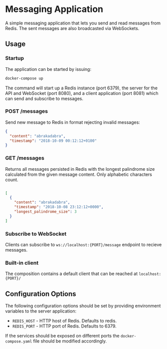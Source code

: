 # Messaging Application
A simple messaging application that lets you send and read messages from Redis. The sent messages are also broadcasted via WebSockets. 

## Usage
### Startup
The application can be started by issuing:
```bash
docker-compose up
```
The command will start up a Redis instance (port 6379), the server for the API and WebSocket (port 8080), and a client application (port 8081) which can send and subscribe to messages.
### POST /messages
Send new message to Redis in format rejecting invalid messages:
```json
{
  "content": "abrakadabra",
  "timestamp": "2018-10-09 00:12:12+0100"
}
```
### GET /messages
Returns all messages persisted in Redis with the longest palindrome size calculated from the given message content. Only alphabetic characters count.
```json

[
  {
    "content": "abrakadabra",
    "timestamp": "2018-10-08 23:12:12+0000",
    "longest_palindrome_size": 3
  }
]
```

### Subscribe to WebSocket
Clients can subscribe to `ws://localhost:{PORT}/message` endpoint to recieve messages.

### Built-in client
The composition contains a default client that can be reached at `localhost:{PORT}/`

## Configuration Options

The following configuration options should be set by providing environment variables to the server application:
* `REDIS_HOST` - HTTP host of Redis. Defaults to redis.
* `REDIS_PORT` - HTTP port of Redis. Defaults to 6379.

If the services should be exposed on different ports the `docker-compose.yaml` file should be modified accordingly. 
